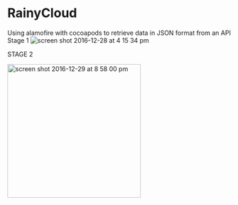 # RainyCloud
Using alamofire with cocoapods to retrieve data in JSON format from an API
Stage 1 
![screen shot 2016-12-28 at 4 15 34 pm](https://cloud.githubusercontent.com/assets/15914563/21532771/fcf5fe4a-cd18-11e6-9d32-8d0cd3d9a0a0.png)



STAGE 2

<img width="300" alt="screen shot 2016-12-29 at 8 58 00 pm" src="https://cloud.githubusercontent.com/assets/15914563/21559018/894cb0e6-ce09-11e6-8b9e-81992dc6d58c.png">
